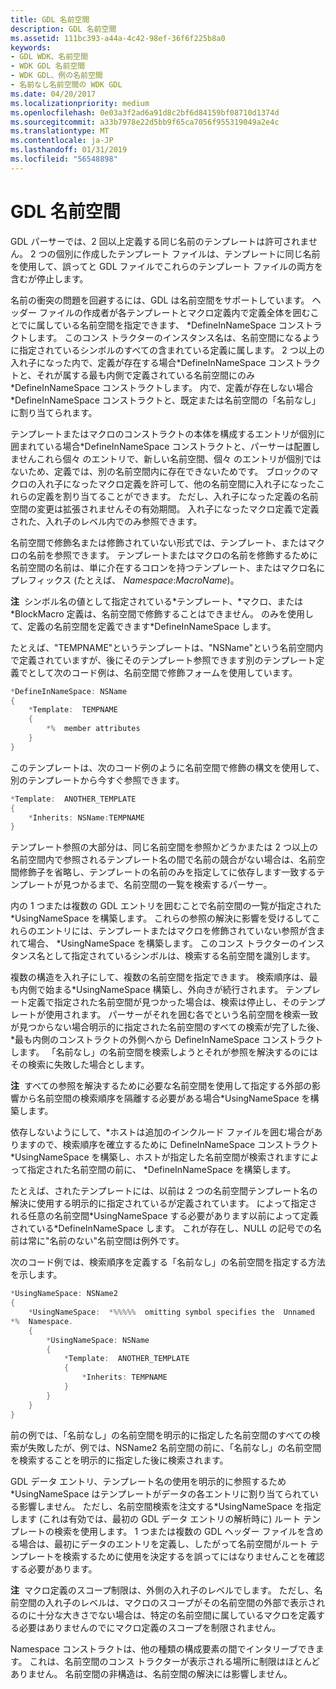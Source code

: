 ```yaml
---
title: GDL 名前空間
description: GDL 名前空間
ms.assetid: 111bc393-a44a-4c42-98ef-36f6f225b8a0
keywords:
- GDL WDK、名前空間
- WDK GDL 名前空間
- WDK GDL、例の名前空間
- 名前なし名前空間の WDK GDL
ms.date: 04/20/2017
ms.localizationpriority: medium
ms.openlocfilehash: 0e03a3f2ad6a91d8c2bf6d84159bf08710d1374d
ms.sourcegitcommit: a33b7978e22d5bb9f65ca7056f955319049a2e4c
ms.translationtype: MT
ms.contentlocale: ja-JP
ms.lasthandoff: 01/31/2019
ms.locfileid: "56548898"
---
```

# <a name="gdl-namespaces"></a>GDL 名前空間


GDL パーサーでは、2 回以上定義する同じ名前のテンプレートは許可されません。 2 つの個別に作成したテンプレート ファイルは、テンプレートに同じ名前を使用して、誤ってと GDL ファイルでこれらのテンプレート ファイルの両方を含むが停止します。

名前の衝突の問題を回避するには、GDL は名前空間をサポートしています。 ヘッダー ファイルの作成者が各テンプレートとマクロ定義内で定義全体を囲むことでに属している名前空間を指定できます、 \*DefineInNameSpace コンストラクトします。 このコンス トラクターのインスタンス名は、名前空間になるように指定されているシンボルのすべての含まれている定義に属します。 2 つ以上の入れ子になった内で、定義が存在する場合\*DefineInNameSpace コンストラクトと、それが属する最も内側で定義されている名前空間にのみ\*DefineInNameSpace コンストラクトします。 内で、定義が存在しない場合\*DefineInNameSpace コンストラクトと、既定または名前空間の「名前なし」に割り当てられます。

テンプレートまたはマクロのコンストラクトの本体を構成するエントリが個別に囲まれている場合\*DefineInNameSpace コンストラクトと、パーサーは配置しませんこれら個々 のエントリで、新しい名前空間、個々 のエントリが個別ではないため、定義では、別の名前空間内に存在できないためです。 ブロックのマクロの入れ子になったマクロ定義を許可して、他の名前空間に入れ子になったこれらの定義を割り当てることができます。 ただし、入れ子になった定義の名前空間の変更は拡張されませんその有効期間。 入れ子になったマクロ定義で定義された、入れ子のレベル内でのみ参照できます。

名前空間で修飾名または修飾されていない形式では、テンプレート、またはマクロの名前を参照できます。 テンプレートまたはマクロの名前を修飾するために名前空間の名前は、単に介在するコロンを持つテンプレート、またはマクロ名にプレフィックス (たとえば、 *Namespace*:*MacroName*)。

**注**  シンボル名の値として指定されている\*テンプレート、\*マクロ、または\*BlockMacro 定義は、名前空間で修飾することはできません。 のみを使用して、定義の名前空間を定義できます\*DefineInNameSpace します。

 

たとえば、"TEMPNAME"というテンプレートは、"NSName"という名前空間内で定義されていますが、後にそのテンプレート参照できます別のテンプレート定義でとして次のコード例は、名前空間で修飾フォームを使用しています。

```cpp
*DefineInNameSpace: NSName
{
    *Template:  TEMPNAME
    {
        *%  member attributes
    }
}
```

このテンプレートは、次のコード例のように名前空間で修飾の構文を使用して、別のテンプレートから今すぐ参照できます。

```cpp
*Template:  ANOTHER_TEMPLATE
{
    *Inherits: NSName:TEMPNAME
}
```

テンプレート参照の大部分は、同じ名前空間を参照かどうかまたは 2 つ以上の名前空間内で参照されるテンプレート名の間で名前の競合がない場合は、名前空間修飾子を省略し、テンプレートの名前のみを指定してに依存します一致するテンプレートが見つかるまで、名前空間の一覧を検索するパーサー。

内の 1 つまたは複数の GDL エントリを囲むことで名前空間の一覧が指定された\*UsingNameSpace を構築します。 これらの参照の解決に影響を受けるしてこれらのエントリには、テンプレートまたはマクロを修飾されていない参照が含まれて場合、 \*UsingNameSpace を構築します。 このコンス トラクターのインスタンス名として指定されているシンボルは、検索する名前空間を識別します。

複数の構造を入れ子にして、複数の名前空間を指定できます。 検索順序は、最も内側で始まる\*UsingNameSpace 構築し、外向きが続行されます。 テンプレート定義で指定された名前空間が見つかった場合は、検索は停止し、そのテンプレートが使用されます。 パーサーがそれを囲む各でという名前空間を検索一致が見つからない場合明示的に指定された名前空間のすべての検索が完了した後、\*最も内側のコンストラクトの外側へから DefineInNameSpace コンストラクトします。 「名前なし」の名前空間を検索しようとそれが参照を解決するのにはその検索に失敗した場合とします。

**注**  すべての参照を解決するために必要な名前空間を使用して指定する外部の影響から名前空間の検索順序を隔離する必要がある場合\*UsingNameSpace を構築します。

 

依存しないようにして、\*ホストは追加のインクルード ファイルを囲む場合がありますので、検索順序を確立するために DefineInNameSpace コンストラクト\*UsingNameSpace を構築し、ホストが指定した名前空間が検索されますによって指定された名前空間の前に、 \*DefineInNameSpace を構築します。

たとえば、されたテンプレートには、以前は 2 つの名前空間テンプレート名の解決に使用する明示的に指定されているが定義されています。 によって指定される任意の名前空間\*UsingNameSpace する必要があります以前によって定義されている\*DefineInNameSpace します。 これが存在し、NULL の記号での名前は常に"名前のない"名前空間は例外です。

次のコード例では、検索順序を定義する「名前なし」の名前空間を指定する方法を示します。

```cpp
*UsingNameSpace: NSName2
{
    *UsingNameSpace:  *%%%%%  omitting symbol specifies the  Unnamed 
*%  Namespace.
    {
        *UsingNameSpace: NSName
        {
            *Template:  ANOTHER_TEMPLATE
            {
                *Inherits: TEMPNAME
            }
        }
    }
}
```

前の例では、「名前なし」の名前空間を明示的に指定した名前空間のすべての検索が失敗したが、例では、NSName2 名前空間の前に、「名前なし」の名前空間を検索することを明示的に指定した後に検索されます。

GDL データ エントリ、テンプレート名の使用を明示的に参照するため\*UsingNameSpace はテンプレートがデータの各エントリに割り当てられている影響しません。 ただし、名前空間検索を注文する\*UsingNameSpace を指定します (これは有効では、最初の GDL データ エントリの解析時に) ルート テンプレートの検索を使用します。 1 つまたは複数の GDL ヘッダー ファイルを含める場合は、最初にデータのエントリを定義し、したがって名前空間がルート テンプレートを検索するために使用を決定するを誤ってにはなりませんことを確認する必要があります。

**注**  マクロ定義のスコープ制限は、外側の入れ子のレベルでします。 ただし、名前空間の入れ子のレベルは、マクロのスコープがその名前空間の外部で表示されるのに十分な大きさでない場合は、特定の名前空間に属しているマクロを定義する必要はありませんのでにマクロ定義のスコープを制限されません。

 

Namespace コンストラクトは、他の種類の構成要素の間でインタリーブできます。 これは、名前空間のコンス トラクターが表示される場所に制限はほとんどありません。 名前空間の非構造は、名前空間の解決には影響しません。

 

 




